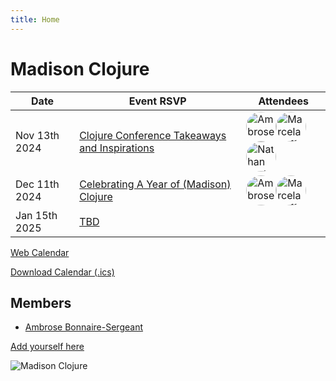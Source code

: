 ```yaml
---
title: Home
---
```


# Madison Clojure

<!--◊(events-table-->
| Date | Event RSVP | Attendees |
| ------------- | ------------- | ------------- |
|Nov 13th 2024|[Clojure Conference Takeaways and Inspirations](https://github.com/orgs/madclj/discussions/6)|<a href="https://github.com/frenchy64" title="Ambrose Bonnaire-Sergeant"><img src="https://avatars.githubusercontent.com/u/287396?u=2aa22e9ddcc23256939aa36dbd3ca60f3e260e69&v=4" alt="Ambrose Bonnaire-Sergeant" style="height:3em;display: inline-block; position: relative; overflow: hidden; border-radius: 50%;"/></a><a href="https://github.com/mpoffald" title="Marcela Poffald"><img src="https://avatars.githubusercontent.com/u/30735158?u=9a45262cf6923c0571e20d5680d9d9b54b1f6219&v=4" alt="Marcela Poffald" style="height:3em;display: inline-block; position: relative; overflow: hidden; border-radius: 50%;"/></a><a href="https://github.com/soniccyclone" title="Nathan Barlow"><img src="https://avatars.githubusercontent.com/u/22117232?u=9e7b3e815b3ac091ab4b460f6344439c75ac243b&v=4" alt="Nathan Barlow" style="height:3em;display: inline-block; position: relative; overflow: hidden; border-radius: 50%;"/></a>|
|Dec 11th 2024|[Celebrating A Year of (Madison) Clojure](https://github.com/orgs/madclj/discussions/7)|<a href="https://github.com/frenchy64" title="Ambrose Bonnaire-Sergeant"><img src="https://avatars.githubusercontent.com/u/287396?u=2aa22e9ddcc23256939aa36dbd3ca60f3e260e69&v=4" alt="Ambrose Bonnaire-Sergeant" style="height:3em;display: inline-block; position: relative; overflow: hidden; border-radius: 50%;"/></a><a href="https://github.com/mpoffald" title="Marcela Poffald"><img src="https://avatars.githubusercontent.com/u/30735158?u=9a45262cf6923c0571e20d5680d9d9b54b1f6219&v=4" alt="Marcela Poffald" style="height:3em;display: inline-block; position: relative; overflow: hidden; border-radius: 50%;"/></a>|
| Jan 15th 2025 | [TBD](https://www.meetup.com/madison-clojure-meetup/events/304256375) |
<!--events-table)◊-->

[Web Calendar](calendar/)

[Download Calendar (.ics)](events.ics)


<!--
| Oct 25th 2024 | (Past) [Clojure/conj Community Day](https://www.meetup.com/madison-clojure-meetup/events/301052487/) ([agenda in Central time](#clojureconj-2024-community-day)) |
| Sep 11th 2024 | (Past) [Talk: The Wonders of Abstraction, Eric Normand](https://www.meetup.com/madison-clojure-meetup/events/301041832/) |
| 2024-08-07 | (Past) [Talk: Reconsidering Malli Scope, by Ambrose Bonnaire-Sergeant](https://www.meetup.com/madison-clojure-meetup/events/302380344/) |
| Aug 29th 2024 | (Past) [Talk: TBA, by Ambrose Bonnaire-Sergeant](https://www.meetup.com/madison-clojure-meetup/events/302948127) |
| 2024-10-02 | TBD |
| 2024-11-06 | TBD |
| 2024-12-04 | TBD |
-->

## Members

- [Ambrose Bonnaire-Sergeant](https://ambrosebs.com/)

[Add yourself here](https://github.com/madclj/madclj.com)

![Madison Clojure](images/madclj-logo.jpg)